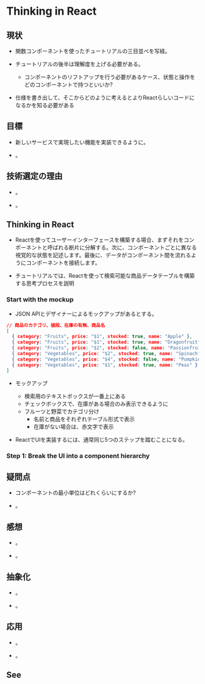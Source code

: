 # Thinking in React

## 現状

+ 関数コンポーネントを使ったチュートリアルの三目並べを写経。

+ チュートリアルの後半は理解度を上げる必要がある。
  + コンポーネントのリフトアップを行う必要があるケース、状態と操作をどのコンポーネントで持つといいか?

+ 仕様を書き出して、そこからどのように考えるとよりReactらしいコードになるかを知る必要がある

## 目標

+ 新しいサービスで実現したい機能を実装できるように。

+ 。

## 技術選定の理由

+ 。

+ 。

## Thinking in React

+ Reactを使ってユーザーインターフェースを構築する場合、まずそれをコンポーネントと呼ばれる断片に分解する。次に、コンポーネントごとに異なる視覚的な状態を記述します。最後に、データがコンポーネント間を流れるようにコンポーネントを接続します。

+ チュートリアルでは、Reactを使って検索可能な商品データテーブルを構築する思考プロセスを説明

### Start with the mockup

+ JSON APIとデザイナーによるモックアップがあるとする。

```json
// 商品のカテゴリ、値段、在庫の有無、商品名
[
  { category: "Fruits", price: "$1", stocked: true, name: "Apple" },
  { category: "Fruits", price: "$1", stocked: true, name: "Dragonfruit" },
  { category: "Fruits", price: "$2", stocked: false, name: "Passionfruit" },
  { category: "Vegetables", price: "$2", stocked: true, name: "Spinach" },
  { category: "Vegetables", price: "$4", stocked: false, name: "Pumpkin" },
  { category: "Vegetables", price: "$1", stocked: true, name: "Peas" }
]
```

+ モックアップ
  + 検索用のテキストボックスが一番上にある
  + チェックボックスで、在庫がある場合のみ表示できるように
  + フルーツと野菜でカテゴリ分け
    + 名前と商品をそれぞれテーブル形式で表示
    + 在庫がない場合は、赤文字で表示

+ ReactでUIを実装するには、通常同じ5つのステップを踏むことになる。

### Step 1: Break the UI into a component hierarchy

## 疑問点

+ コンポーネントの最小単位はどれくらいにするか?

+ 。

## 感想

+ 。

+ 。

## 抽象化

+ 。

+ 。

## 応用

+ 。

+ 。

## See
